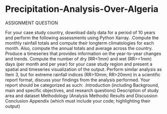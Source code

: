 # Precipitation-Analysis-Over-Algeria 
ASSIGNMENT QUESTION

For your case study country, download daily data for a period of 10 years and perform the
following assessments using Python Xarray.
.Compute the monthly rainfall totals and compute their longterm climatologies for
each month.
Also, compute the annual totals and average across the country. Produce a timeseries
that provides information on the year-to-year changes and trends.
Compute the number of dry (RR<1mm) and wet (RR>=1mm) days (per month and
per year) for your case study region and present a spatial and timeseries visualization
of the output.
Perform similar analysis as Item 3, but for extreme rainfall indices (RR>10mm;
RR>20mm)
In a scientific report format, discuss your findings from the analysis performed. Your report
should be categorized as such:
.Introduction (including Background, main and specific objectives, and research
questions)
Description of study area and dataset
Methodology (Analysis Methods)
Results and Discussion
Conclusion
Appendix (which must include your code; highlighting their output)
